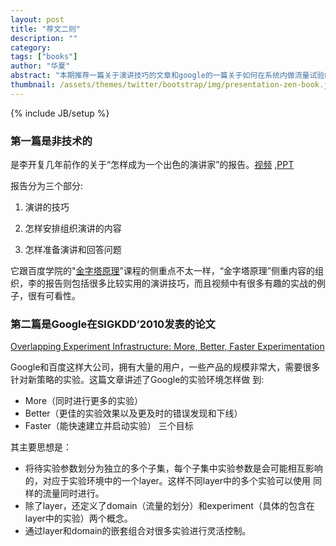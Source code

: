 ```yaml
---
layout: post
title: "荐文二则"
description: ""
category: 
tags: ["books"]
author: "华夏"
abstract: "本期推荐一篇关于演讲技巧的文章和google的一篇关于如何在系统内做流量试验的论文"
thumbnail: /assets/themes/twitter/bootstrap/img/presentation-zen-book.jpg
---
```

{% include JB/setup %}

### 第一篇是非技术的
是李开复几年前作的关于“怎样成为一个出色的演讲家”的报告。[视频](http://t.cn/a8aMg0) ,[PPT](http://t.cn/Shskrb)

报告分为三个部分:

1. 演讲的技巧

2. 怎样安排组织演讲的内容

3. 怎样准备演讲和回答问题

它跟百度学院的"[金字塔原理](http://www.amazon.cn/金字塔原理-巴巴拉·明托/dp/B0034KYHDE)”课程的侧重点不太一样，“金字塔原理”侧重内容的组织，李的报告则包括很多比较实用的演讲技巧，而且视频中有很多有趣的实战的例子，很有可看性。
 
### 第二篇是Google在SIGKDD’2010发表的论文
[Overlapping Experiment Infrastructure: More, Better, Faster Experimentation](http://research.google.com/pubs/pub36500.html)

Google和百度这样大公司，拥有大量的用户，一些产品的规模非常大，需要很多针对新策略的实验。这篇文章讲述了Google的实验环境怎样做
到:
* More（同时进行更多的实验）
* Better（更佳的实验效果以及更及时的错误发现和下线）
* Faster（能快速建立并启动实验）
三个目标

其主要思想是：

* 将待实验参数划分为独立的多个子集，每个子集中实验参数是会可能相互影响的，对应于实验环境中的一个layer。这样不同layer中的多个实验可以使用
同样的流量同时进行。
* 除了layer，还定义了domain（流量的划分）和experiment（具体的包含在layer中的实验）两个概念。
* 通过layer和domain的嵌套组合对很多实验进行灵活控制。
